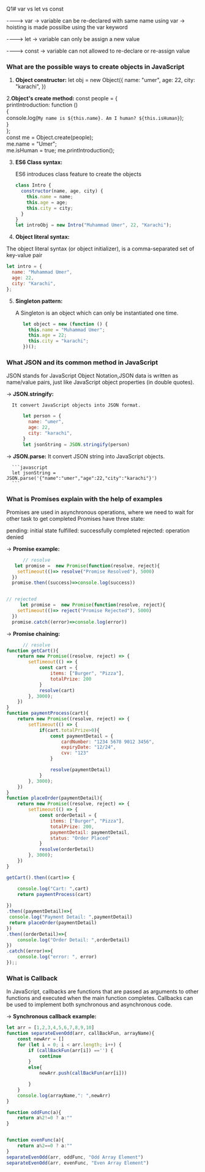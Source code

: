 Q1# var vs let vs const

----> var
-> variable can be re-declared with same name using var
-> hoisting is made possilbe using the var keyword

----> let
-> variable can only be assign a new value

----> const
-> variable can not allowed to re-declare or re-assign value

### What are the possible ways to create objects in JavaScript

1. **Object constructor:**
   let obj = new Object({
   name: "umer",
   age: 22,
   city: "karachi",
   })

2.**Object's create method:**
const people = {  
 printIntroduction: function ()  
 {  
 console.log(`My name is ${this.name}. Am I human? ${this.isHuman}`);  
 }  
};  
const me = Object.create(people);  
me.name = "Umer";  
me.isHuman = true;
me.printIntroduction();

3. **ES6 Class syntax:**

   ES6 introduces class feature to create the objects

   ```javascript
   class Intro {
     constructor(name, age, city) {
       this.name = name;
       this.age = age;
       this.city = city;
     }
   }
   let introObj = new Intro("Muhammad Umer", 22, "Karachi");
   ```

4. **Object literal syntax:**

The object literal syntax (or object initializer), is a comma-separated set of key-value pair

```javascript
let intro = {
  name: "Muhammad Umer",
  age: 22,
  city: "Karachi",
};
```
   5. **Singleton pattern:**

      A Singleton is an object which can only be instantiated one time.

```javascript
      let object = new (function () {
        this.name = "Muhammad Umer";
        this.age = 22;
        this.city = "karachi";
      })();
```


### What JSON and its common method in JavaScript
JSON stands for JavaScript Object Notation,JSON data is written as name/value pairs, just like JavaScript object properties (in double quotes).

   -> **JSON.stringify:**

      It convert JavaScript objects into JSON format.

```javascript
      let person = {
        name: "umer",
        age: 22,
        city: "karachi",
      } 
      let jsonString = JSON.stringify(person)
```

-> **JSON.parse:**
      It convert JSON string into JavaScript objects.

      ```javascript
      let jsonString = JSON.parse('{"name":"umer","age":22,"city":"karachi"}')
      ```
  ### What is Promises explain with the help of examples
Promises are used in asynchronous operations, where we need to wait for other task to get completed
Promises have three state:

pending: initial state
fulfilled: successfully completed
rejected: operation denied

   -> **Promise example:**


```javascript
      // resolve
   let promise =  new Promise(function(resolve, reject){
    setTimeout(()=> resolve("Promise Resolved"), 5000)
  })
  promise.then((success)=>console.log(success))


// rejected
     let promise =  new Promise(function(resolve, reject){
    setTimeout(()=> reject("Promise Rejected"), 5000)
  })
  promise.catch((error)=>console.log(error))
```


      
   -> **Promise chaining:**


```javascript
      // resolve
function getCart(){
    return new Promise((resolve, reject) => {
        setTimeout(() => {
            const cart = {
                items: ["Burger", "Pizza"],
                totalPrize: 200
            }
            resolve(cart)
        }, 3000);
    })
}
function paymentProcess(cart){
    return new Promise((resolve, reject) => {
        setTimeout(() => {
            if(cart.totalPrize>0){
                const paymentDetail = {
                    cardNumber: "1234 5678 9012 3456",
                    expiryDate: "12/24",
                    cvv: "123"
                }

                resolve(paymentDetail)
            }
        }, 3000);
    })
}
function placeOrder(paymentDetail){
    return new Promise((resolve, reject) => {
        setTimeout(() => {
            const orderDetail = {
                items: ["Burger", "Pizza"],
                totalPrize: 200,
                paymentDetail: paymentDetail,
                status: "Order Placed"
            }
            resolve(orderDetail)
        }, 3000);
    })
}

getCart().then((cart)=> {

    console.log("Cart: ",cart)
    return paymentProcess(cart)
    
})
.then((paymentDetail)=>{
 console.log("Payment Detail: ",paymentDetail)
 return placeOrder(paymentDetail)
})
.then((orderDetail)=>{
    console.log("Order Detail: ",orderDetail)
})
.catch((error)=>{
    console.log("error: ", error)
});;
```


  ### What is Callback
In JavaScript, callbacks are functions that are passed as arguments to other functions and executed when the main function completes. Callbacks can be used to implement both synchronous and asynchronous code.


      
   -> **Synchronous callback example:**


```javascript
let arr = [1,2,3,4,5,6,7,8,9,10]
function separateEvenOdd(arr, callBackFun, arrayName){
    const newArr = []
    for (let i = 0; i < arr.length; i++) {
        if (callBackFun(arr[i]) =='') {
            continue
        }
        else{
            newArr.push(callBackFun(arr[i]))

        }
    }
    console.log(arrayName,": ",newArr)
}

function oddFunc(a){
    return a%2!=0 ? a:""
}


function evenFunc(a){
    return a%2==0 ? a:""
}
separateEvenOdd(arr, oddFunc, "Odd Array Element")
separateEvenOdd(arr, evenFunc, "Even Array Element")

```